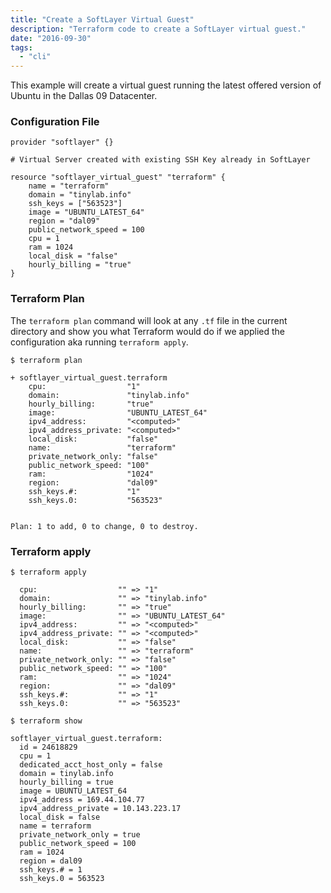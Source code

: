 ```yaml
---
title: "Create a SoftLayer Virtual Guest"
description: "Terraform code to create a SoftLayer virtual guest."
date: "2016-09-30"
tags:
  - "cli"
---
```


This example will create a virtual guest running the latest offered version of Ubuntu in the Dallas 09 Datacenter. 

### Configuration File

```
provider "softlayer" {}

# Virtual Server created with existing SSH Key already in SoftLayer 

resource "softlayer_virtual_guest" "terraform" {
    name = "terraform"
    domain = "tinylab.info"
    ssh_keys = ["563523"]
    image = "UBUNTU_LATEST_64"
    region = "dal09"
    public_network_speed = 100
    cpu = 1
    ram = 1024
    local_disk = "false"
    hourly_billing = "true"
}
```

### Terraform Plan

The `terraform plan` command will look at any `.tf` file in the current directory and show you what Terraform would do if we applied the configuration aka running `terraform apply`.

```
$ terraform plan

+ softlayer_virtual_guest.terraform
    cpu:                  "1"
    domain:               "tinylab.info"
    hourly_billing:       "true"
    image:                "UBUNTU_LATEST_64"
    ipv4_address:         "<computed>"
    ipv4_address_private: "<computed>"
    local_disk:           "false"
    name:                 "terraform"
    private_network_only: "false"
    public_network_speed: "100"
    ram:                  "1024"
    region:               "dal09"
    ssh_keys.#:           "1"
    ssh_keys.0:           "563523"


Plan: 1 to add, 0 to change, 0 to destroy.
```

### Terraform apply 

```
$ terraform apply 

  cpu:                  "" => "1"
  domain:               "" => "tinylab.info"
  hourly_billing:       "" => "true"
  image:                "" => "UBUNTU_LATEST_64"
  ipv4_address:         "" => "<computed>"
  ipv4_address_private: "" => "<computed>"
  local_disk:           "" => "false"
  name:                 "" => "terraform"
  private_network_only: "" => "false"
  public_network_speed: "" => "100"
  ram:                  "" => "1024"
  region:               "" => "dal09"
  ssh_keys.#:           "" => "1"
  ssh_keys.0:           "" => "563523"

$ terraform show 

softlayer_virtual_guest.terraform:
  id = 24618829
  cpu = 1
  dedicated_acct_host_only = false
  domain = tinylab.info
  hourly_billing = true
  image = UBUNTU_LATEST_64
  ipv4_address = 169.44.104.77
  ipv4_address_private = 10.143.223.17
  local_disk = false
  name = terraform
  private_network_only = true
  public_network_speed = 100
  ram = 1024
  region = dal09
  ssh_keys.# = 1
  ssh_keys.0 = 563523
```
